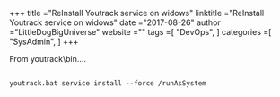 +++ 
title ="ReInstall Youtrack service on widows" 
linktitle ="ReInstall Youtrack service on widows" 
date ="2017-08-26" 
author ="LittleDogBigUniverse"
website ="" 
tags =[ "DevOps",  ] 
categories =[ "SysAdmin",  ] 
+++ 

From youtrack\bin....

```less

youtrack.bat service install --force /runAsSystem

``` 

